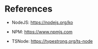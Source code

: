 # References

- NodeJS: https://nodejs.org/ko

- NPM: https://www.npmjs.com

- TSNode: https://typestrong.org/ts-node
